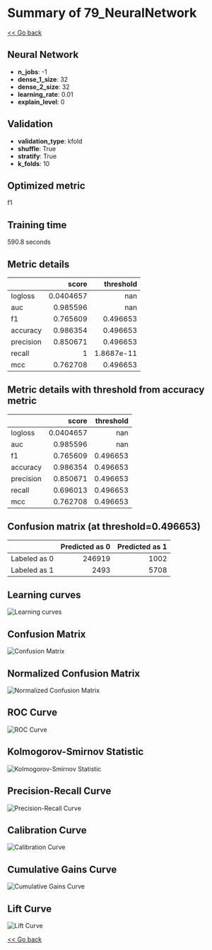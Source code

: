# Summary of 79_NeuralNetwork

[<< Go back](../README.md)


## Neural Network
- **n_jobs**: -1
- **dense_1_size**: 32
- **dense_2_size**: 32
- **learning_rate**: 0.01
- **explain_level**: 0

## Validation
 - **validation_type**: kfold
 - **shuffle**: True
 - **stratify**: True
 - **k_folds**: 10

## Optimized metric
f1

## Training time

590.8 seconds

## Metric details
|           |     score |    threshold |
|:----------|----------:|-------------:|
| logloss   | 0.0404657 | nan          |
| auc       | 0.985596  | nan          |
| f1        | 0.765609  |   0.496653   |
| accuracy  | 0.986354  |   0.496653   |
| precision | 0.850671  |   0.496653   |
| recall    | 1         |   1.8687e-11 |
| mcc       | 0.762708  |   0.496653   |


## Metric details with threshold from accuracy metric
|           |     score |   threshold |
|:----------|----------:|------------:|
| logloss   | 0.0404657 |  nan        |
| auc       | 0.985596  |  nan        |
| f1        | 0.765609  |    0.496653 |
| accuracy  | 0.986354  |    0.496653 |
| precision | 0.850671  |    0.496653 |
| recall    | 0.696013  |    0.496653 |
| mcc       | 0.762708  |    0.496653 |


## Confusion matrix (at threshold=0.496653)
|              |   Predicted as 0 |   Predicted as 1 |
|:-------------|-----------------:|-----------------:|
| Labeled as 0 |           246919 |             1002 |
| Labeled as 1 |             2493 |             5708 |

## Learning curves
![Learning curves](learning_curves.png)
## Confusion Matrix

![Confusion Matrix](confusion_matrix.png)


## Normalized Confusion Matrix

![Normalized Confusion Matrix](confusion_matrix_normalized.png)


## ROC Curve

![ROC Curve](roc_curve.png)


## Kolmogorov-Smirnov Statistic

![Kolmogorov-Smirnov Statistic](ks_statistic.png)


## Precision-Recall Curve

![Precision-Recall Curve](precision_recall_curve.png)


## Calibration Curve

![Calibration Curve](calibration_curve_curve.png)


## Cumulative Gains Curve

![Cumulative Gains Curve](cumulative_gains_curve.png)


## Lift Curve

![Lift Curve](lift_curve.png)



[<< Go back](../README.md)
